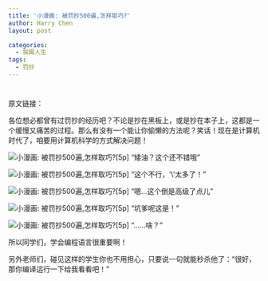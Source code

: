 ```yaml
---
title: '小漫画: 被罚抄500遍,怎样取巧?'
author: Harry Chen
layout: post

categories:
  - 挨踢人生
tags:
  - 罚抄
---
```

# 

原文链接：

各位想必都曾有过罚抄的经历吧？不论是抄在黑板上，或是抄在本子上，这都是一个缓慢又痛苦的过程。那么有没有一个能让你偷懒的方法呢？笑话！现在是计算机时代了，咱要用计算机科学的方式解决问题！

![小漫画: 被罚抄500遍,怎样取巧?\[5p\]][1]
“矮油？这个还不错哦”

![小漫画: 被罚抄500遍,怎样取巧?\[5p\]][2]
“这个不行，‘\’太多了！”

![小漫画: 被罚抄500遍,怎样取巧?\[5p\]][3]
“嗯…这个倒是高级了点儿”

![小漫画: 被罚抄500遍,怎样取巧?\[5p\]][4]
“坑爹呢这是！”

![小漫画: 被罚抄500遍,怎样取巧?\[5p\]][5]
“……啥？”

所以同学们，学会编程语言很重要啊！

另外老师们，碰见这样的学生你也不用担心，只要说一句就能秒杀他了：“很好，那你编译运行一下给我看看吧！”

   [1]: http://ww2.sinaimg.cn/bmiddle/70444f0agw1dk6kxmdhfqj.jpg ()
   [2]: http://ww2.sinaimg.cn/bmiddle/70444f0agw1dk6l1sqeqsj.jpg ()
   [3]: http://ww2.sinaimg.cn/bmiddle/70444f0agw1dk6l27ycz9j.jpg ()
   [4]: http://ww3.sinaimg.cn/bmiddle/70444f0agw1dk6l36nd0fj.jpg ()
   [5]: http://ww2.sinaimg.cn/bmiddle/70444f0agw1dk6l3q0c1pj.jpg ()
